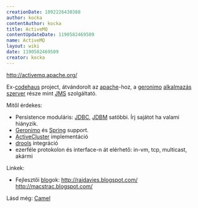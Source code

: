 ```yaml
---
creationDate: 1092226430388 
author: kocka 
contentAuthor: kocka 
title: ActiveMQ 
contentUpdateDate: 1190582469509 
name: ActiveMQ 
layout: wiki 
date: 1190582469509 
creator: kocka 
---
```

http://activemq.apache.org/

Ex-[codehaus](codehaus.html) project, átvándorolt az [apache](ASF.html)-hoz, a [geronimo](geronimo.html) [alkalmazás szerver](Alkalmazas%20Szerver.html) része mint [JMS](JMS.html) szolgáltató.

Mitől érdekes:

*   Persistence moduláris: [JDBC](JDBC.html), [JDBM](Missing.html) satöbbi. Írj sajátot ha valami hiányzik.
*   [Geronimo](geronimo.html) és [Spring](spring.html) support.
*   [ActiveCluster](ActiveCluster.html) implementáció
*   [drools](drools.html) integráció
*   ezerféle protokolon és interface-n át elérhető: in-vm, tcp, multicast, akármi



Linkek:
*   Fejlesztői [blog](blog.html)ok: http://rajdavies.blogspot.com/ http://macstrac.blogspot.com/



Lásd még: [Camel](Missing.html)




